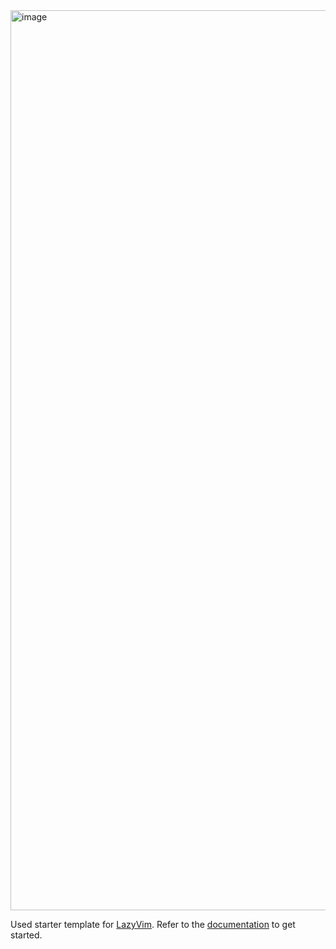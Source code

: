 <img width="1440" alt="image" src="https://github.com/griimick/dotfiles/assets/10350864/2afce93c-8dbc-4457-a2b9-63eec785d740">


Used starter template for [LazyVim](https://github.com/LazyVim/LazyVim). Refer to the [documentation](https://lazyvim.github.io/installation) to get started.
